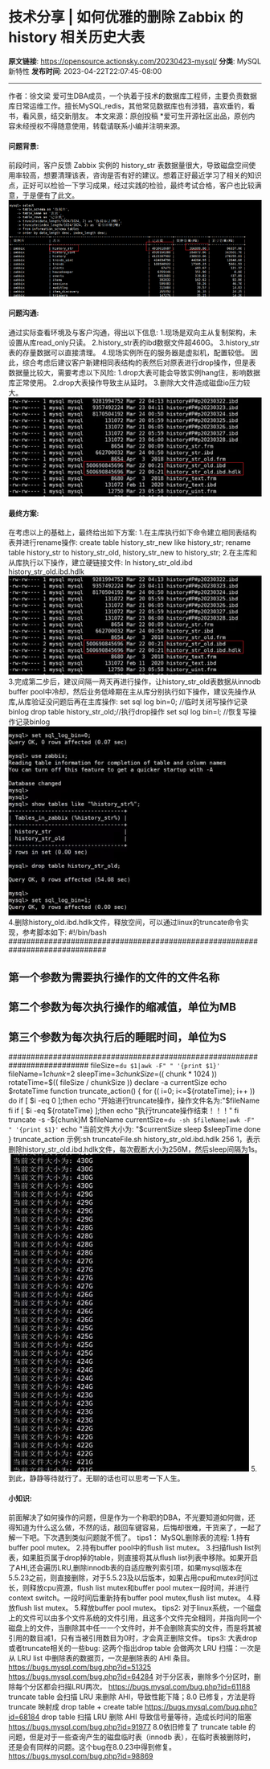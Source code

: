 # 技术分享 | 如何优雅的删除 Zabbix 的 history 相关历史大表

**原文链接**: https://opensource.actionsky.com/20230423-mysql/
**分类**: MySQL 新特性
**发布时间**: 2023-04-22T22:07:45-08:00

---

作者：徐文梁
爱可生DBA成员，一个执着于技术的数据库工程师，主要负责数据库日常运维工作。擅长MySQL,redis，其他常见数据库也有涉猎，喜欢垂钓，看书，看风景，结交新朋友。
本文来源：原创投稿
*爱可生开源社区出品，原创内容未经授权不得随意使用，转载请联系小编并注明来源。
#### 问题背景:
前段时间，客户反馈 Zabbix 实例的 history_str 表数据量很大，导致磁盘空间使用率较高，想要清理该表，咨询是否有好的建议。想着正好最近学习了相关的知识点，正好可以检验一下学习成果，经过实践的检验，最终考试合格，客户也比较满意，于是便有了此文。
![](.img/cc10da69.png)
#### 问题沟通:
通过实际查看环境及与客户沟通，得出以下信息:
1.现场是双向主从复制架构，未设置从库read_only只读。
2.history_str表的ibd数据文件超460G。
3.history_str表的存量数据可以直接清理。
4.现场实例所在的服务器是虚拟机，配置较低。
因此，综合考虑后建议客户新建相同表结构的表然后对原表进行drop操作，但是表数据量比较大，需要考虑以下风险:
1.drop大表可能会导致实例hang住，影响数据库正常使用。
2.drop大表操作导致主从延时。
3.删除大文件造成磁盘io压力较大。
![](.img/d5c0a957.png)
#### 最终方案:
在考虑以上的基础上，最终给出如下方案:
1.在主库执行如下命令建立相同表结构表并进行rename操作:
create table history_str_new like history_str;
rename table history_str to history_str_old, history_str_new to
history_str;
2.在主库和从库执行以下操作，建立硬链接文件:
ln history_str_old.ibd history_str_old.ibd.hdlk
![](.img/9547dd79.png)
3.完成第二步后，建议间隔一两天再进行操作，让history_str_old表数据从innodb buffer pool中冷却，然后业务低峰期在主从库分别执行如下操作，建议先操作从库,从库验证没问题后再在主库操作:
set sql log bin=0;       //临时关闭写操作记录binlog
drop table history_str_old;//执行drop操作
set sql log bin=l;       //恢复写操作记录binlog
![](.img/8026024c.png)
4.删除history_old.ibd.hdlk文件，释放空间，可以通过linux的truncate命令实现，参考脚本如下:
#!/bin/bash
##############################################################################
##           第一个参数为需要执行操作的文件的文件名称                      ##
##           第二个参数为每次执行操作的缩减值，单位为MB                    ##
##           第三个参数为每次执行后的睡眠时间，单位为S                     ##
##########################################################################
fileSize=`du $1|awk -F" " '{print $1}'`
fileName=$1
chunk=$2
sleepTime=$3
chunkSize=$(( chunk * 1024 ))
rotateTime=$(( fileSize / chunkSize ))
declare -a currentSize
echo $rotateTime
function truncate_action()
{
for (( i=0; i<=${rotateTime}; i++ ))
do
if [ $i -eq 0 ];then
echo "开始进行truncate操作，操作文件名为:"$fileName
fi
if [ $i -eq ${rotateTime} ];then
echo "执行truncate操作结束！！！"
fi
truncate -s -${chunk}M $fileName
currentSize=`du -sh $fileName|awk -F" " '{print $1}'`
echo "当前文件大小为: "$currentSize
sleep $sleepTime
done
}
truncate_action
示例:sh truncateFile.sh history_str_old.ibd.hdlk 256 1，表示删除history_str_old.ibd.hdlk文件，每次截断大小为256M，然后sleep间隔为1s。
![](.img/3a6b7264.png)
5.到此，静静等待就行了。无聊的话也可以思考一下人生。
#### 小知识:
前面解决了如何操作的问题，但是作为一个称职的DBA，不光要知道如何做，还得知道为什么这么做，不然的话，敲回车键容易，后悔却很难，干货来了，一起了解一下吧。下次遇到类似问题就不慌了。
tips1：
MySQL删除表的流程:
1.持有buffer pool mutex。
2.持有buffer pool中的flush list mutex。
3.扫描flush list列表，如果脏页属于drop掉的table，则直接将其从flush list列表中移除。如果开启了AHI,还会遍历LRU,删除innodb表的自适应散列索引项，如果mysql版本在5.5.23之前，则直接删除，对于5.5.23及以后版本，如果占用cpu和mutex时间过长，则释放cpu资源，flush list mutex和buffer pool mutex一段时间，并进行context switch。一段时间后重新持有buffer pool mutex,flush list mutex。
4.释放flush list mutex。
5.释放buffer pool mutex。
tips2:
对于linux系统，一个磁盘上的文件可以由多个文件系统的文件引用，且这多个文件完全相同，并指向同一个磁盘上的文件，当删除其中任一一个文件时，并不会删除真实的文件，而是将其被引用的数目减1，只有当被引用数目为0时，才会真正删除文件。
tips3:
大表drop或者truncate相关的一些bug:
这两个指出drop table 会做两次 LRU 扫描：一次是从 LRU list 中删除表的数据页，一次是删除表的 AHI 条目。
https://bugs.mysql.com/bug.php?id=51325
https://bugs.mysql.com/bug.php?id=64284
对于分区表，删除多个分区时，删除每个分区都会扫描LRU两次。
https://bugs.mysql.com/bug.php?id=61188
truncate table 会扫描 LRU 来删除 AHI，导致性能下降；8.0 已修复，方法是将 truncate 映射成 drop table + create table
https://bugs.mysql.com/bug.php?id=68184
drop table 扫描 LRU 删除 AHI 导致信号量等待，造成长时间的阻塞
https://bugs.mysql.com/bug.php?id=91977
8.0依旧修复了 truncate table 的问题，但是对于一些查询产生的磁盘临时表（innodb 表），在临时表被删除时，还是会有同样的问题。这个bug在8.0.23中得到修复。
https://bugs.mysql.com/bug.php?id=98869